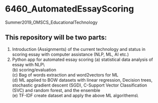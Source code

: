 # 6460_AutomatedEssayScoring
Summer2019_OMSCS_EducationalTechnology
## This repository will be two parts:
1. Introduction (Assignments) of the current technology and status in scoring essay with computer assistance (NLP, ML, AI etc.) 
2. Python app for automated essay scoring
  (a) statistical data analysis of essay with NLP\  
  (b) scoring/evaluation\
  (c) Bag of words extraction and word2vectors for ML\
  (d) ML applied to BOW datasets with linear regression, Decision trees, stochastic gradient descent (SGD), C-Support Vector Classification (SVC) and random forest, and the ensemble\
  (e) TF-IDF create dataset and apply the above ML algorithems\
